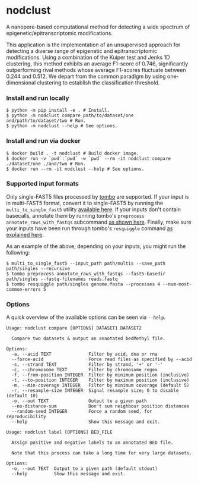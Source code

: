 # nodclust

A nanopore-based computational method for detecting a wide spectrum of
epigenetic/epitranscriptomic modifications.

This application is the implementation of an unsupervised approach for detecting
a diverse range of epigenetic and epitranscriptomic modifications. Using a
combination of the Kuiper test and Jenks 1D clustering, this method exhibits an
average F1-score of 0.746, significantly outperforming rival methods whose
average F1-scores fluctuate between 0.244 and 0.512. We depart from the common
paradigm by using one-dimensional clustering to establish the classification
threshold.

### Install and run locally
```shell
$ python -m pip install -e . # Install.
$ python -m nodclust compare path/to/dataset/one and/path/to/dataset/two # Run.
$ python -m nodclust --help # See options.
```

### Install and run via docker
```shell
$ docker build . -t nodclust # Build docker image.
$ docker run -v `pwd`:`pwd` -w `pwd` --rm -it nodclust compare ./dataset/one ./and/two # Run.
$ docker run --rm -it nodclust --help # See options.
```

### Supported input formats
Only single-FAST5 files processed by
[tombo](https://nanoporetech.github.io/tombo/index.html) are supported. If your
input is in multi-FAST5 format, convert it to single-FAST5 by running the
`multi_to_single_fast5` utility [available
here](https://github.com/nanoporetech/ont_fast5_api). If your inputs don't
contain basecalls, annotate them by running tombo's `preprocess
annotate_raws_with_fastqs` subcommand [as shown
here](https://nanoporetech.github.io/tombo/examples.html?highlight=annotate_raw_with_fastqs).
Finally, make sure your inputs have been run through tombo's `resquiggle`
command [as explained
here](https://nanoporetech.github.io/tombo/examples.html?highlight=resquiggle).

As an example of the above, depending on your inputs, you might run the following:
```shell
$ multi_to_single_fast5 --input_path path/multis --save_path path/singles --recursive
$ tombo preprocess annotate_raws_with_fastqs --fast5-basedir path/singles --fastq-filenames reads.fastq
$ tombo resquiggle path/singles genome.fasta --processes 4 --num-most-common-errors 5
```

### Options
A quick overview of the available options can be seen via `--help`.

```shell
Usage: nodclust compare [OPTIONS] DATASET1 DATASET2

  Compare two datasets & output an annotated bedMethyl file.

Options:
  -a, --acid TEXT              Filter by acid, dna or rna
  --force-acid                 Force read files as specified by --acid
  -s, --strand TEXT            Filter by strand, '+' or '-'
  -c, --chromosome TEXT        Filter by chromosome regex
  -f, --from-position INTEGER  Filter by minimum position (inclusive)
  -t, --to-position INTEGER    Filter by maximum position (inclusive)
  -m, --min-coverage INTEGER   Filter by minimum coverage (default 5)
  -r, --resample-size INTEGER  Signal resample size; 0 to disable (default 10)
  -o, --out TEXT               Output to a given path
  --no-distance-sum            Don't sum neighbour position distances
  --random-seed INTEGER        Force a random seed, for reproducibility
  --help                       Show this message and exit.
```

```shell
Usage: nodclust label [OPTIONS] BED_FILE

  Assign positive and negative labels to an annotated BED file.

  Note that this process can take a long time for very large datasets.

Options:
  -o, --out TEXT  Output to a given path (default stdout)
  --help          Show this message and exit.
```
